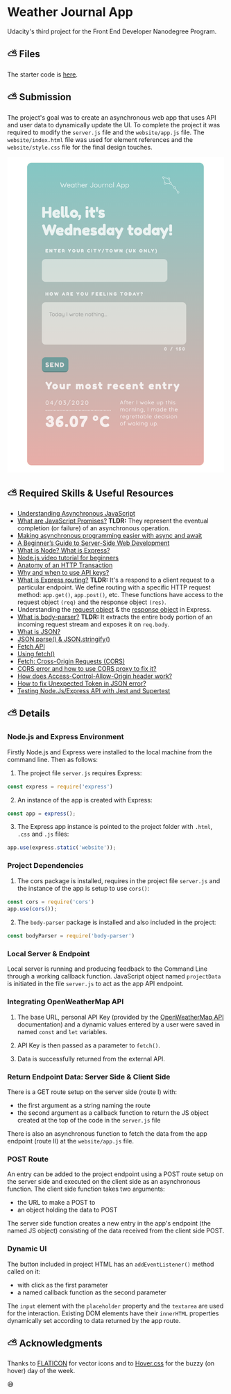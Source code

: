 # Weather Journal App

Udacity's third project for the Front End Developer Nanodegree Program.

## ⛅ Files

The starter code is [here](https://github.com/udacity/fend/tree/refresh-2019/projects/weather-journal-app).
 
## ⛅ Submission

The project's goal was to create an asynchronous web app that uses API and user data to dynamically update the UI. To complete the project it was required to modify the `server.js` file and the `website/app.js` file. The `website/index.html` file was used for element references and the `website/style.css` file for the final design touches.

<img src="website/images/weatherapp.png" width="500">

## ⛅ Required Skills & Useful Resources

* [Understanding Asynchronous JavaScript](https://blog.bitsrc.io/understanding-asynchronous-javascript-the-event-loop-74cd408419ff)
* [What are JavaScript Promises?](https://developer.mozilla.org/en-US/docs/Web/JavaScript/Guide/Using_promises) **TLDR:** They represent the eventual completion (or failure) of an asynchronous operation.
* [Making asynchronous programming easier with async and await](https://developer.mozilla.org/en-US/docs/Learn/JavaScript/Asynchronous/Async_await)
* [A Beginner’s Guide to Server-Side Web Development](https://blog.bitsrc.io/a-beginners-guide-to-server-side-web-development-with-node-js-17385da09f93)
* [What is Node? What is Express?](https://developer.mozilla.org/en-US/docs/Learn/Server-side/Express_Nodejs/Introduction)
* [Node.js video tutorial for beginners](https://www.youtube.com/watch?v=TlB_eWDSMt4)
* [Anatomy of an HTTP Transaction](https://nodejs.org/en/docs/guides/anatomy-of-an-http-transaction/)
* [Why and when to use API keys?](https://cloud.google.com/endpoints/docs/openapi/when-why-api-key)
* [What is Express routing?](https://expressjs.com/en/guide/routing.html) **TLDR:** It's a respond to a client request to a particular endpoint. We define routing with a specific HTTP request method: `app.get()`, `app.post()`, etc. These functions have access to the request object `(req)` and the response object `(res)`.
* Understanding the [request object](https://alligator.io/nodejs/req-object-in-expressjs/) & the [response object](https://alligator.io/nodejs/res-object-in-expressjs/) in Express.
* [What is body-parser?](https://github.com/expressjs/body-parser) **TLDR:** It extracts the entire body portion of an incoming request stream and exposes it on `req.body`.
* [What is JSON?](https://developer.mozilla.org/en-US/docs/Learn/JavaScript/Objects/JSON)
* [JSON.parse() & JSON.stringify()](https://alligator.io/nodejs/req-object-in-expressjs/)
* [Fetch API](https://developer.mozilla.org/en-US/docs/Web/API/Fetch_API)
* [Using fetch()](https://developer.mozilla.org/en-US/docs/Web/API/Fetch_API/Using_Fetch)
* [Fetch: Cross-Origin Requests (CORS)](https://javascript.info/fetch-crossorigin)
* [CORS error and how to use CORS proxy to fix it?](https://www.freecodecamp.org/forum/t/calling-openweathermap-api-is-blocked-due-to-cors-header-access-control-allow-origin-missing/191868)
* [How does Access-Control-Allow-Origin header work?](https://stackoverflow.com/questions/10636611/how-does-access-control-allow-origin-header-work)
* [How to fix Unexpected Token in JSON error?](https://www.youtube.com/watch?v=RcEmaTVIE24)
* [Testing Node.Js/Express API with Jest and Supertest](https://www.oriechinedu.com/posts/testing-nodejs-express-api-with-jest-and-supertest)

## ⛅ Details

### Node.js and Express Environment

Firstly Node.js and Express were installed to the local machine from the command line. Then as follows:

1. The project file `server.js` requires Express:

```javascript 
const express = require('express')
```
2. An instance of the app is created with Express:

```javascript 
const app = express();
```
3. The Express app instance is pointed to the project folder with `.html`, `.css` and `.js` files:

```javascript 
app.use(express.static('website'));
```

### Project Dependencies

1. The cors package is installed, requires in the project file `server.js` and the instance of the app is setup to use `cors()`:

```javascript 
const cors = require('cors')
app.use(cors());
```

2. The `body-parser` package is installed and also included in the project:

```javascript 
const bodyParser = require('body-parser')
```

### Local Server & Endpoint

Local server is running and producing feedback to the Command Line through a working callback function. JavaScript object named `projectData` is initiated in the file `server.js` to act as the app API endpoint.

### Integrating OpenWeatherMap API

1. The base URL, personal API Key (provided by the [OpenWeatherMap API](https://openweathermap.org/guide) documentation) and a dynamic values entered by a user were saved in named `const` and `let` variables.

2. API Key is then passed as a parameter to `fetch()`.

3. Data is successfully returned from the external API.

### Return Endpoint Data: Server Side & Client Side

There is a GET route setup on the server side (route I) with: 
* the first argument as a string naming the route
* the second argument as a callback function to return the JS object created at the top of the code in the `server.js` file

There is also an asynchronous function to fetch the data from the app endpoint (route II) at the `website/app.js` file.

### POST Route

An entry can be added to the project endpoint using a POST route setup on the server side and executed on the client side as an asynchronous function. The client side function takes two arguments: 
* the URL to make a POST to
* an object holding the data to POST

The server side function creates a new entry in the app's endpoint (the named JS object) consisting of the data received from the client side POST.

### Dynamic UI

The button included in project HTML has an `addEventListener()` method called on it:
* with click as the first parameter
* a named callback function as the second parameter

The `input` element with the `placeholder` property and the `textarea` are used for the interaction. Existing DOM elements have their `innerHTML` properties dynamically set according to data returned by the app route.

## ⛅ Acknowledgments

Thanks to [FLATICON](https://www.flaticon.com/) for vector icons and to [Hover.css](https://github.com/IanLunn/Hover) for the buzzy (on hover) day of the week. 

😅
